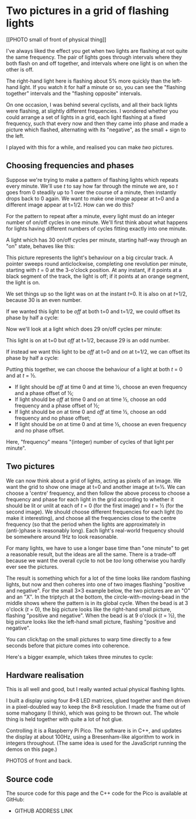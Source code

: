 # Two pictures in a grid of flashing lights

[[PHOTO small of front of physical thing]]

I've always liked the effect you get when two lights are flashing at
not quite the same frequency.  The pair of lights goes through
intervals where they both flash on and off together, and intervals
where one light is on when the other is off.

<div class="demo-outer" style="float:right;margin-left:1.5rem;margin-top:0rem;">
<div class="demo-container">
<div class="main-LEDs"><canvas class="demo-1x2 lights"></canvas></div>
</div>
</div>

The right-hand light here is flashing about 5% more quickly than the
left-hand light.  If you watch it for half a minute or so, you can see
the "flashing together" intervals and the "flashing opposite"
intervals.

<div class="demo-outer" style="float:left;margin-right:1.5rem;margin-top:0rem;">
<div class="demo-container">
<div class="main-LEDs"><canvas class="demo-5x5-static lights"></canvas></div>
</div>
</div>

On one occasion, I was behind several cyclists, and all their back
lights were flashing, at slightly different frequencies.  I wondered
whether you could arrange a set of lights in a grid, each light
flashing at a fixed frequency, such that every now and then they came
into phase and made a picture which flashed, alternating with its
"negative", as the small + sign to the left.

I played with this for a while, and realised you can make *two*
pictures.


## Choosing frequencies and phases

Suppose we're trying to make a pattern of flashing lights which
repeats every minute.  We'll use *t* to say how far through the minute
we are, so *t* goes from 0 steadily up to 1 over the course of a
minute, then instantly drops back to 0 again.  We want to make one
image appear at t=0 and a different image appear at t=1/2.  How can we
do this?

For the pattern to repeat after a minute, every light must do an
integer number of on/off cycles in one minute.  We'll first think
about what happens for lights having different numbers of cycles
fitting exactly into one minute.

A light which has 30 on/off cycles per minute, starting half-way
through an "on" state, behaves like this:

<div class="circular-graph" data-freq="30" data-phase="0.0"></div>

This picture represents the light's behaviour on a big circular track.
A pointer sweeps round anticlockwise, completing one revolution per
minute, starting with *t*&nbsp;=&nbsp;0 at the 3-o'clock position.  At
any instant, if it points at a black segment of the track, the light
is off; if it points at an orange segment, the light is on.

We set things up so the light was on at the instant *t*=0.  It is also
on at *t*=1/2, because 30 is an even number.

If we wanted this light to be *off* at both t=0 and t=1/2, we could
offset its phase by half a cycle:

<div class="circular-graph" data-freq="30" data-phase="0.5"></div>

Now we'll look at a light which does 29 on/off cycles per minute:

<div class="circular-graph" data-freq="29" data-phase="0.0"></div>

This light is on at t=0 but *off* at t=1/2, because 29 is an odd
number.

If instead we want this light to be *off* at t=0 and *on* at t=1/2, we
can offset its phase by half a cycle:

<div class="circular-graph" data-freq="29" data-phase="0.5"></div>

Putting this together, we can choose the behaviour of a light at both
*t*&nbsp;=&nbsp;0 and at *t*&nbsp;=&nbsp;½.

* If light should be *off* at time 0 and at time ½, choose an even
  frequency and a phase offset of ½;
* If light should be *off* at time 0 and *on* at time ½, choose an
  odd frequency and a phase offset of ½;
* If light should be *on* at time 0 and *off* at time ½, choose an
  odd frequency and no phase offset;
* If light should be *on* at time 0 and at time ½, choose an even
  frequency and no phase offset.

Here, "frequency" means "(integer) number of cycles of that light per
minute".


## Two pictures

We can now think about a grid of lights, acting as pixels of an image.
We want the grid to show one image at t=0 and another image at t=½.
We can choose a 'centre' frequency, and then follow the above process
to choose a frequency and phase for each light in the grid according
to whether it should be lit or unlit at each of *t*&nbsp;=&nbsp;0 (for
the first image) and *t*&nbsp;=&nbsp;½ (for the second image).  We
should choose different frequencies for each light (to make it
interesting), and choose all the frequencies close to the centre
frequency (so that the period when the lights are approximately in
(anti-)phase is reasonably long).  Each light's real-world frequency
should be somewhere around 1Hz to look reasonable.

For many lights, we have to use a longer base time than "one minute"
to get a reasonable result, but the ideas are all the same.  There is
a trade-off because we want the overall cycle to not be *too* long
otherwise you hardly ever see the pictures.

The result is something which for a lot of the time looks like random
flashing lights, but now and then coheres into one of two images
flashing "positive and negative".  For the small 3×3 example below,
the two pictures are an "O" and an "X".  In the triptych at the
bottom, the circle-with-moving-bead in the middle shows where the
pattern is in its global cycle.  When the bead is at 3 o'clock
(*t*&nbsp;=&nbsp;0), the big picture looks like the right-hand small
picture, flashing "positive and negative".  When the bead is at 9
o'clock (*t*&nbsp;=&nbsp;½), the big picture looks like the left-hand
small picture, flashing "positive and negative".

<div class="demo-outer">
<div class="demo-container">
  <div class="main-LEDs">
    <canvas class="demo-3x3 lights"></canvas>
  </div>
  <div class="phasors">
    <canvas class="demo-3x3 lights-1 clickable"></canvas>
    <canvas class="demo-3x3 phasor"></canvas>
    <canvas class="demo-3x3 lights-0 clickable"></canvas>
  </div>
</div>
</div>

You can click/tap on the small pictures to warp time directly to a few
seconds before that picture comes into coherence.

Here's a bigger example, which takes three minutes to cycle:

<div class="demo-outer">
<div class="demo-container">
  <div class="main-LEDs">
    <canvas class="demo-5x5 lights"></canvas>
  </div>
  <div class="phasors">
    <canvas class="demo-5x5 lights-1 clickable"></canvas>
    <canvas class="demo-5x5 phasor"></canvas>
    <canvas class="demo-5x5 lights-0 clickable"></canvas>
  </div>
</div>
</div>


## Hardware realisation

This is all well and good, but I really wanted actual physical
flashing lights.

I built a display using four 8×8 LED matrices, glued together and then
driven in a pixel-doubled way to keep the 8×8 resolution.  I made the
frame out of some mahogany (I think), which was going to be thrown
out.  The whole thing is held together with quite a lot of hot glue.

Controlling it is a Raspberry Pi Pico.  The software is in C++, and
updates the display at about 100Hz, using a Bresenham-like algorithm
to work in integers throughout.  (The same idea is used for the
JavaScript running the demos on this page.)

PHOTOS of front and back.


## Source code

The source code for this page and the C++ code for the Pico is
available at GitHub:

* GITHUB ADDRESS LINK
